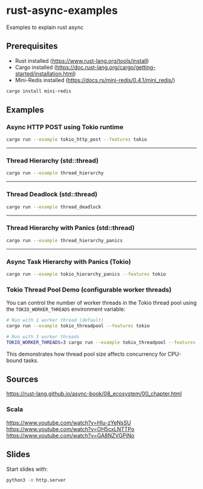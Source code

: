 # rust-async-examples
Examples to explain rust async

## Prerequisites

- Rust installed (https://www.rust-lang.org/tools/install)
- Cargo installed (https://doc.rust-lang.org/cargo/getting-started/installation.html)
- Mini-Redis installed (https://docs.rs/mini-redis/0.4.1/mini_redis/)

```sh
cargo install mini-redis
```

## Examples

### Async HTTP POST using Tokio runtime

```sh
cargo run --example tokio_http_post --features tokio
```

---

### Thread Hierarchy (std::thread)

```sh
cargo run --example thread_hierarchy
```

---

### Thread Deadlock (std::thread)

```sh
cargo run --example thread_deadlock
```

---

### Thread Hierarchy with Panics (std::thread)

```sh
cargo run --example thread_hierarchy_panics
```

---

### Async Task Hierarchy with Panics (Tokio)

```sh
cargo run --example tokio_hierarchy_panics --features tokio
```

### Tokio Thread Pool Demo (configurable worker threads)

You can control the number of worker threads in the Tokio thread pool using the `TOKIO_WORKER_THREADS` environment variable:

```sh
# Run with 1 worker thread (default)
cargo run --example tokio_threadpool --features tokio

# Run with 3 worker threads
TOKIO_WORKER_THREADS=3 cargo run --example tokio_threadpool --features tokio
```

This demonstrates how thread pool size affects concurrency for CPU-bound tasks.


## Sources

https://rust-lang.github.io/async-book/08_ecosystem/00_chapter.html

### Scala

https://www.youtube.com/watch?v=Hlu-zYeNsSU
https://www.youtube.com/watch?v=OH5cxLNTTPo
https://www.youtube.com/watch?v=GA8NZVGPiNo

## Slides

Start slides with:

```sh
python3 -m http.server
```
